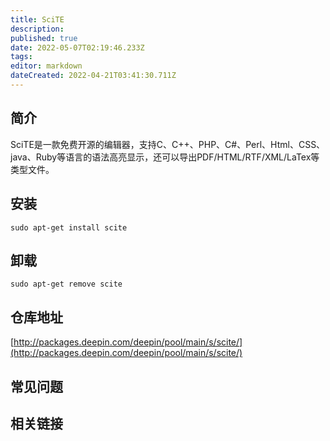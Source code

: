 ```yaml
---
title: SciTE
description: 
published: true
date: 2022-05-07T02:19:46.233Z
tags: 
editor: markdown
dateCreated: 2022-04-21T03:41:30.711Z
---
```


## 简介

SciTE是一款免费开源的编辑器，支持C、C++、PHP、C#、Perl、Html、CSS、java、Ruby等语言的语法高亮显示，还可以导出PDF/HTML/RTF/XML/LaTex等类型文件。

## 安装

`sudo apt-get install scite`

## 卸载

`sudo apt-get remove scite`

## 仓库地址

[http://packages.deepin.com/deepin/pool/main/s/scite/](http://packages.deepin.com/deepin/pool/main/s/scite/)


## 常见问题


## 相关链接